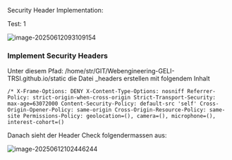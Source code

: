 Security Header Implementation:



Test: 1



![image-20250612093109154](/home/str/.var/app/io.typora.Typora/config/Typora/typora-user-images/image-20250612093109154.png)



### Implement Security Headers

Unter diesem Pfad: /home/str/GIT/Webengineering-GELI-TRSI.github.io/static die Datei _headers erstellen mit folgendem Inhalt



`/*
    X-Frame-Options: DENY
    X-Content-Type-Options: nosniff
    Referrer-Policy: strict-origin-when-cross-origin
    Strict-Transport-Security: max-age=63072000
    Content-Security-Policy: default-src 'self'
    Cross-Origin-Opener-Policy: same-origin
    Cross-Origin-Resource-Policy: same-site
    Permissions-Policy: geolocation=(), camera=(), microphone=(), interest-cohort=()`



Danach sieht der Header Check folgendermassen aus:



![image-20250612102446244](/home/str/.var/app/io.typora.Typora/config/Typora/typora-user-images/image-20250612102446244.png)